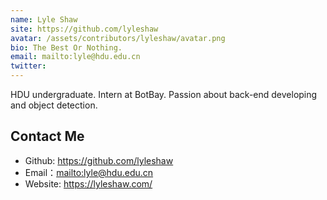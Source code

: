 ```yaml
---
name: Lyle Shaw
site: https://github.com/lyleshaw
avatar: /assets/contributors/lyleshaw/avatar.png
bio: The Best Or Nothing.
email: mailto:lyle@hdu.edu.cn
twitter: 
---
```


HDU undergraduate.
Intern at BotBay.
Passion about back-end developing and object detection.

## Contact Me

- Github: <https://github.com/lyleshaw>
- Email：<mailto:lyle@hdu.edu.cn>
- Website: <https://lyleshaw.com/>
